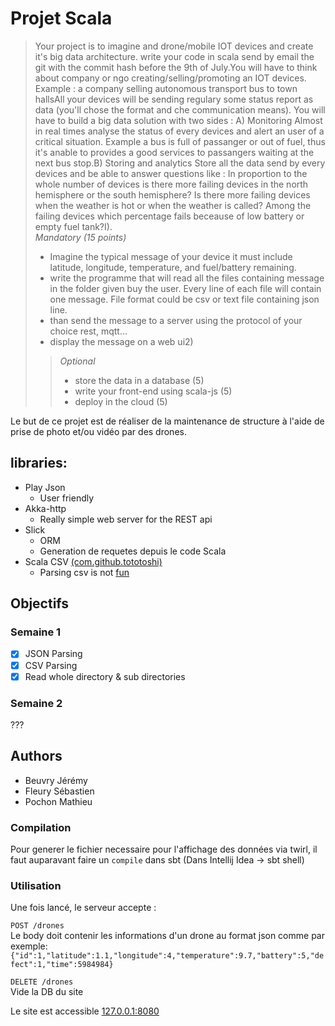# Projet Scala

>Your project is to imagine and drone/mobile IOT devices and create it's big data architecture.
   write your code in scala send by email the git with the commit hash before the 9th of July.You will have to think about company or ngo creating/selling/promoting an IOT devices.
   Example : a company selling autonomous transport bus to town hallsAll your devices will be sending regulary some status report as data (you'll chose the format and che communication means).
   You will have to build a big data solution with two sides :
   A) Monitoring
   Almost in real times analyse the status of every devices and alert an user of a critical situation.
   Example a bus is full of passanger or out of fuel, thus it's anable to provides a good services to passangers waiting at the next bus stop.B) Storing and analytics
   Store  all the data send by every devices and be able to answer questions like :
   In proportion to the whole number of devices is there more failing devices in the north hemisphere or the south hemisphere?
   Is there more failing devices when the weather is hot or when the weather is called?
   Among the failing devices which percentage fails beceause of low battery or empty fuel tank?I).  
>   *Mandatory (15 points)*
>   - Imagine the typical message of your device it must include latitude, longitude, temperature, and fuel/battery remaining.
>   - write the programme that will read all the files containing message in the folder given buy the user. Every line of each file will contain one message. File format could be csv or text file containing json line.
>   - than send the message to a server using the protocol of your choice rest, mqtt…
>   - display the message on a web ui2) 
>>*Optional*
>>   - store the data in a database (5)
>>   - write your front-end using scala-js (5)
> >  - deploy in the cloud (5)

Le but de ce projet est de réaliser de la maintenance de structure à l'aide de prise de photo et/ou vidéo par des drones.


## libraries:  
- Play Json
    - User friendly
- Akka-http
    - Really simple web server for the REST api
- Slick
    - ORM
    - Generation de requetes depuis le code Scala
- Scala CSV [(com.github.tototoshi)](https://github.com/tototoshi/scala-csv)
    - Parsing csv is not [fun](https://sebsauvage.net/wiki/doku.php?id=csv&fbclid=IwAR2PBtYwuMd9BZO35JTju_qFczLFkD6eOsFQ4kcY0YgsPaOXhJninyEkGqga)


## Objectifs

### Semaine 1
- [X] JSON Parsing
- [X] CSV Parsing
- [X] Read whole directory & sub directories

### Semaine 2
???

## Authors
- Beuvry Jérémy
- Fleury Sébastien
- Pochon Mathieu

### Compilation

Pour generer le fichier necessaire pour l'affichage des données via twirl,
il faut auparavant faire un `compile` dans sbt (Dans Intellij Idea -> sbt shell)

### Utilisation

Une fois lancé, le serveur accepte :  
  
```POST /drones```  
Le body doit contenir les informations d'un drone au format json comme par exemple:  
```{"id":1,"latitude":1.1,"longitude":4,"temperature":9.7,"battery":5,"defect":1,"time":5984984}```
 
```DELETE /drones```  
Vide la DB du site

Le site est accessible [127.0.0.1:8080](127.0.0.1:8080)